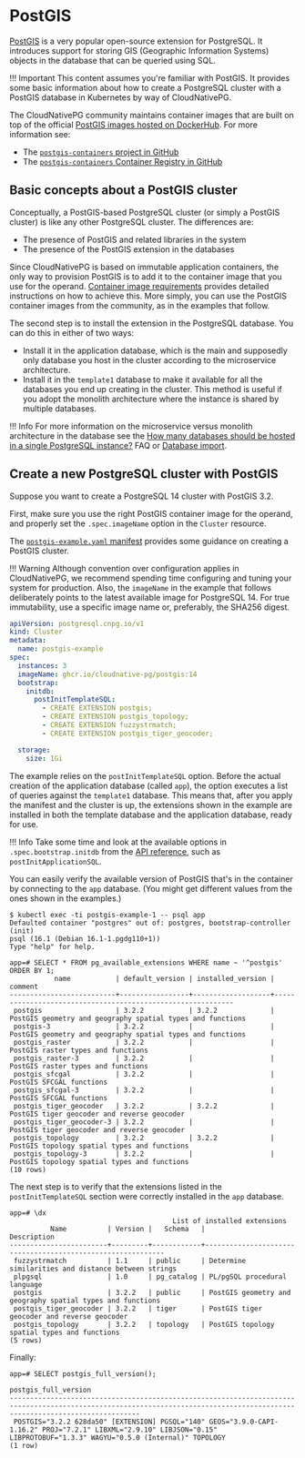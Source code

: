 # PostGIS

[PostGIS](https://postgis.net/) is a very popular open-source extension
for PostgreSQL. It introduces support for storing GIS (Geographic Information
Systems) objects in the database that can be queried using SQL.

!!! Important
    This content assumes you're familiar with PostGIS. It provides some basic
    information about how to create a PostgreSQL cluster with a PostGIS database
    in Kubernetes by way of CloudNativePG.

The CloudNativePG community maintains container images that are built on top
of the official [PostGIS images hosted on DockerHub](https://hub.docker.com/r/postgis/postgis).
For more information see:

- The [`postgis-containers` project in GitHub](https://github.com/cloudnative-pg/postgis-containers)
- The [`postgis-containers` Container Registry in GitHub](https://github.com/cloudnative-pg/postgis-containers/pkgs/container/postgis)

## Basic concepts about a PostGIS cluster

Conceptually, a PostGIS-based PostgreSQL cluster (or simply a PostGIS cluster)
is like any other PostgreSQL cluster. The differences are:

- The presence of PostGIS and related libraries in the system
- The presence of the PostGIS extension in the databases

Since CloudNativePG is based on immutable application containers, the only way
to provision PostGIS is to add it to the container image that you use for the
operand. [Container image requirements](container_images.md) provides
detailed instructions on how to achieve this. More simply, you can use
the PostGIS container images from the community, as in the examples that follow.

The second step is to install the extension in the PostgreSQL database. You can
do this in either of two ways:

- Install it in the application database, which is the main and supposedly only
  database you host in the cluster according to the microservice architecture. 
- Install it in the `template1` database to make it available for all the
  databases you end up creating in the cluster. This method is useful if you adopt the monolith
  architecture where the instance is shared by multiple databases.

!!! Info
    For more information on the microservice versus monolith architecture in the database
    see the [How many databases should be hosted in a single PostgreSQL instance?](faq.md) FAQ
    or [Database import](database_import.md).

## Create a new PostgreSQL cluster with PostGIS

Suppose you want to create a PostgreSQL 14 cluster with PostGIS 3.2.

First, make sure you use the right PostGIS container image for the
operand, and properly set the `.spec.imageName` option in the `Cluster`
resource.

The [`postgis-example.yaml` manifest](samples/postgis-example.yaml)
provides some guidance on creating a PostGIS cluster.

!!! Warning
    Although convention over configuration applies in
    CloudNativePG, we recommend spending time configuring and tuning your system for
    production. Also, the `imageName` in the example that follows deliberately points
    to the latest available image for PostgreSQL 14. For true immutability, use a specific
    image name or, preferably, the SHA256 digest.

```yaml
apiVersion: postgresql.cnpg.io/v1
kind: Cluster
metadata:
  name: postgis-example
spec:
  instances: 3
  imageName: ghcr.io/cloudnative-pg/postgis:14
  bootstrap:
    initdb:
      postInitTemplateSQL:
        - CREATE EXTENSION postgis;
        - CREATE EXTENSION postgis_topology;
        - CREATE EXTENSION fuzzystrmatch;
        - CREATE EXTENSION postgis_tiger_geocoder;

  storage:
    size: 1Gi
```

The example relies on the `postInitTemplateSQL` option. Before the actual creation of the
application database (called `app`), the option executes a list of
queries against the `template1` database. This means that, after you apply the
manifest and the cluster is up, the extensions shown in the example are installed in
both the template database and the application database, ready for use.

!!! Info
    Take some time and look at the available options in `.spec.bootstrap.initdb`
    from the [API reference](cloudnative-pg.v1.md#postgresql-cnpg-io-v1-BootstrapInitDB), such as
    `postInitApplicationSQL`.

You can easily verify the available version of PostGIS that's in the
container by connecting to the `app` database. (You might get different
values from the ones shown in the examples.)

```console
$ kubectl exec -ti postgis-example-1 -- psql app
Defaulted container "postgres" out of: postgres, bootstrap-controller (init)
psql (16.1 (Debian 16.1-1.pgdg110+1))
Type "help" for help.

app=# SELECT * FROM pg_available_extensions WHERE name ~ '^postgis' ORDER BY 1;
           name           | default_version | installed_version |                          comment
--------------------------+-----------------+-------------------+------------------------------------------------------------
 postgis                  | 3.2.2           | 3.2.2             | PostGIS geometry and geography spatial types and functions
 postgis-3                | 3.2.2           |                   | PostGIS geometry and geography spatial types and functions
 postgis_raster           | 3.2.2           |                   | PostGIS raster types and functions
 postgis_raster-3         | 3.2.2           |                   | PostGIS raster types and functions
 postgis_sfcgal           | 3.2.2           |                   | PostGIS SFCGAL functions
 postgis_sfcgal-3         | 3.2.2           |                   | PostGIS SFCGAL functions
 postgis_tiger_geocoder   | 3.2.2           | 3.2.2             | PostGIS tiger geocoder and reverse geocoder
 postgis_tiger_geocoder-3 | 3.2.2           |                   | PostGIS tiger geocoder and reverse geocoder
 postgis_topology         | 3.2.2           | 3.2.2             | PostGIS topology spatial types and functions
 postgis_topology-3       | 3.2.2           |                   | PostGIS topology spatial types and functions
(10 rows)
```

The next step is to verify that the extensions listed in the
`postInitTemplateSQL` section were correctly installed in the `app`
database.

```console
app=# \dx
                                        List of installed extensions
          Name          | Version |   Schema   |                        Description
------------------------+---------+------------+------------------------------------------------------------
 fuzzystrmatch          | 1.1     | public     | Determine similarities and distance between strings
 plpgsql                | 1.0     | pg_catalog | PL/pgSQL procedural language
 postgis                | 3.2.2   | public     | PostGIS geometry and geography spatial types and functions
 postgis_tiger_geocoder | 3.2.2   | tiger      | PostGIS tiger geocoder and reverse geocoder
 postgis_topology       | 3.2.2   | topology   | PostGIS topology spatial types and functions
(5 rows)
```

Finally:

```console
app=# SELECT postgis_full_version();
                                                                            postgis_full_version
----------------------------------------------------------------------------------------------------------------------------------------------------------------------------
 POSTGIS="3.2.2 628da50" [EXTENSION] PGSQL="140" GEOS="3.9.0-CAPI-1.16.2" PROJ="7.2.1" LIBXML="2.9.10" LIBJSON="0.15" LIBPROTOBUF="1.3.3" WAGYU="0.5.0 (Internal)" TOPOLOGY
(1 row)
```
